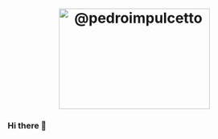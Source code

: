<h1 align="center">
    <img alt="@pedroimpulcetto" src="/@pedroimpulcetto.mp4" width="300px" height="200px" />
</h1>

### Hi there 👋

<!--
**pedroimpulcetto/pedroimpulcetto** is a ✨ _special_ ✨ repository because its `README.md` (this file) appears on your GitHub profile.

Here are some ideas to get you started:

- 🔭 I’m currently working on ...
- 🌱 I’m currently learning ...
- 👯 I’m looking to collaborate on ...
- 🤔 I’m looking for help with ...
- 💬 Ask me about ...
- 📫 How to reach me: ...
- 😄 Pronouns: ...
- ⚡ Fun fact: ...
-->
